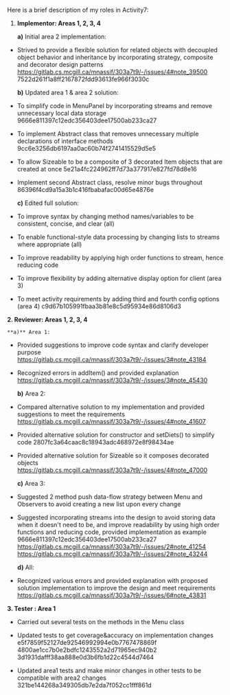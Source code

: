 Here is a brief description of my roles in Activity7:

1. **Implementor: Areas 1, 2, 3, 4**


    **a)** Initial area 2 implementation:

 - Strived to provide a flexible solution for related objects with decoupled object behavior and inheritance by incorporating  strategy, composite and decorator design patterns
https://gitlab.cs.mcgill.ca/mnassif/303a7t9/-/issues/4#note_39500
7522d261f1a8ff2167872fdd93613fe966f3030c

    **b)** Updated area 1 & area 2 solution:

- To simplify code in MenuPanel by incorporating streams and remove unnecessary local data storage
9666e811397c12edc356403dee17500ab233ca27

- To implement Abstract class that removes unnecessary multiple declarations of interface methods
9cc6e3256db6197aa0ac60b74f2741415529d5e5

- To allow Sizeable to be a composite of 3 decorated Item objects that are created at once
5e21a4fc224962ff7d73a377917e827fd78d8e16

- Implement second Abstract class, resolve minor bugs throughout
86396f4cd9a15a3b1c416fbabafac00d65e4876e

    **c)** Edited full solution:

- To improve syntax by changing method names/variables to be consistent, concise, and clear (all)

- To enable functional-style data processing by changing lists to streams where appropriate (all)

- To improve readability by applying high order functions to stream, hence reducing code

- To improve flexibility by adding alternative display option for client (area 3)

- To meet activity requirements by adding third and fourth config options (area 4)
c9d67b105991fbaa3b81e8c5d95934e86d8106d3


**2. Reviewer: Areas 1, 2, 3, 4**

    **a)** Area 1:

- Provided suggestions to improve code syntax and clarify developer purpose
https://gitlab.cs.mcgill.ca/mnassif/303a7t9/-/issues/3#note_43184

- Recognized errors in addItem() and provided explanation
https://gitlab.cs.mcgill.ca/mnassif/303a7t9/-/issues/3#note_45430

    **b)** Area 2:

- Compared alternative solution to my implementation and provided suggestions to meet the requirements
https://gitlab.cs.mcgill.ca/mnassif/303a7t9/-/issues/4#note_41607

- Provided alternative solution for constructor and setDiets() to simplify code
2807fc3a64caac8c18943adc468972e8f98434ae

- Provided alternative solution for Sizeable so it composes decorated objects
https://gitlab.cs.mcgill.ca/mnassif/303a7t9/-/issues/4#note_47000

    **c)** Area 3:

- Suggested 2 method push data-flow strategy between Menu and Observers to avoid creating a new list upon every change

- Suggested incorporating streams into the design to avoid storing data when it doesn't need to be, and improve readability by using high order functions and reducing code, provided implementation as example
9666e811397c12edc356403dee17500ab233ca27
https://gitlab.cs.mcgill.ca/mnassif/303a7t9/-/issues/2#note_41254
https://gitlab.cs.mcgill.ca/mnassif/303a7t9/-/issues/2#note_43244

    **d)** All:

- Recognized various errors and provided explanation with proposed solution implementation to improve the design and meet requirements
https://gitlab.cs.mcgill.ca/mnassif/303a7t9/-/issues/6#note_43831

**3. Tester : Area 1**

- Carried out several tests on the methods in the Menu class

- Updated tests to get coverage&accuracy on implementation changes
e5f7859f52127de92546992994e0b7767478869f
4800ae1cc7b0e2bdfc1243552a2d71965ec940b2
3d1931dafff38aa888e0d3b6fb1d22c4544d7464

- Updated area1 tests and make minor changes in other tests to be compatible with area2 changes
321be144268a349305db7e2da7f052cc1fff861d


